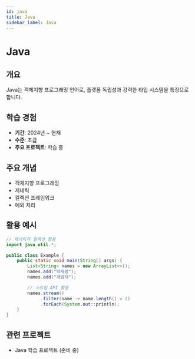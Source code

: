 ```yaml
---
id: java
title: Java
sidebar_label: Java
---
```


# Java

## 개요

Java는 객체지향 프로그래밍 언어로, 플랫폼 독립성과 강력한 타입 시스템을 특징으로 합니다.

## 학습 경험

- **기간**: 2024년 ~ 현재
- **수준**: 초급
- **주요 프로젝트**: 학습 중

## 주요 개념

- 객체지향 프로그래밍
- 제네릭
- 컬렉션 프레임워크
- 예외 처리

## 활용 예시

```java
// 제네릭과 컬렉션 활용
import java.util.*;

public class Example {
    public static void main(String[] args) {
        List<String> names = new ArrayList<>();
        names.add("박세랑");
        names.add("개발자");

        // 스트림 API 활용
        names.stream()
             .filter(name -> name.length() > 2)
             .forEach(System.out::println);
    }
}
```

## 관련 프로젝트

- Java 학습 프로젝트 (준비 중)
